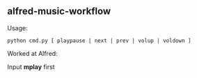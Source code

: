alfred-music-workflow
---

Usage:
```
python cmd.py [ playpause | next | prev | volup | voldown ]
```

Worked at Alfred:

Input __mplay__ first

[](img/guide.png)
